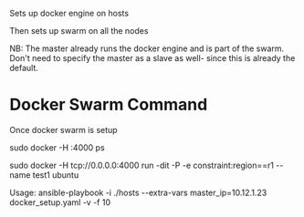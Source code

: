 Sets up docker engine on hosts

Then sets up swarm on all the nodes

NB: The master already runs the docker engine and is
part of the swarm. Don't need to specify the master as a 
slave as well- since this is already the default.

Docker Swarm Command
====================
Once docker swarm is setup

sudo docker -H :4000 ps

sudo docker -H tcp://0.0.0.0:4000 run -dit -P -e constraint:region==r1 --name test1 ubuntu


Usage:
ansible-playbook -i ./hosts --extra-vars master_ip=10.12.1.23 docker_setup.yaml -v -f 10


